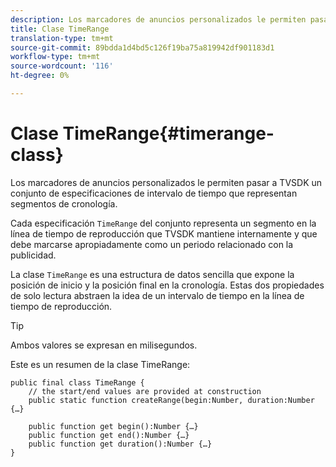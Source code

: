 ```yaml
---
description: Los marcadores de anuncios personalizados le permiten pasar a TVSDK un conjunto de especificaciones de intervalo de tiempo que representan segmentos de cronología.
title: Clase TimeRange
translation-type: tm+mt
source-git-commit: 89bdda1d4bd5c126f19ba75a819942df901183d1
workflow-type: tm+mt
source-wordcount: '116'
ht-degree: 0%

---
```



# Clase TimeRange{#timerange-class}

Los marcadores de anuncios personalizados le permiten pasar a TVSDK un conjunto de especificaciones de intervalo de tiempo que representan segmentos de cronología.

<!--<a id="section_42EB6D62627A424ABA250E3246EFEFC3"></a>-->

Cada especificación `TimeRange` del conjunto representa un segmento en la línea de tiempo de reproducción que TVSDK mantiene internamente y que debe marcarse apropiadamente como un periodo relacionado con la publicidad.

La clase `TimeRange` es una estructura de datos sencilla que expone la posición de inicio y la posición final en la cronología. Estas dos propiedades de solo lectura abstraen la idea de un intervalo de tiempo en la línea de tiempo de reproducción.

>[!TIP]
>
>Ambos valores se expresan en milisegundos.

Este es un resumen de la clase TimeRange:

```
public final class TimeRange {
    // the start/end values are provided at construction 
    public static function createRange(begin:Number, duration:Number {…}
 
    public function get begin():Number {…}
    public function get end():Number {…}
    public function get duration():Number {…}
}
```

